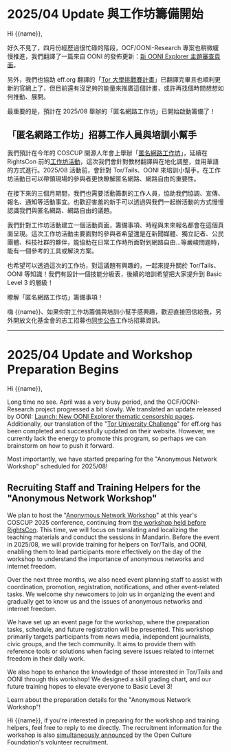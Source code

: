# 2025/04 Update 與工作坊籌備開始

Hi {{name}},

好久不見了，四月份經歷過很忙碌的階段，OCF/OONI-Research 專案也稍微緩慢推進，我們翻譯了一篇來自 OONI 的發佈更新：[新 OONI Explorer 主題審查頁面](https://ooni-research.ocf.tw/docs/blog/2025/04/2025-ooni-explorer-thematic-censorship-pages/)。

另外，我們也協助 eff.org 翻譯的「[Tor 大學挑戰賽計畫](https://toruniversity.eff.org/zh-tw/)」已翻譯完畢且也順利更新的官網上了，但目前還有沒足夠的能量來推廣這個計畫，或許再找個時間想想如何推動、展開。

最重要的是，預計在 2025/08 舉辦的「匿名網路工作坊」已開始啟動籌備了！

## 「匿名網路工作坊」招募工作人員與培訓小幫手

我們預計在今年的 COSCUP 開源人年會上舉辦「[匿名網路工作坊](https://ooni-research.ocf.tw/docs/event-workshop-2025/)」，延續在 RightsCon 前的[工作坊活動](https://ooni-research.ocf.tw/docs/blog/2025/02/rightscon25-tor-tails-ooni/)，這次我們會針對教材翻譯與在地化調整，並用華語的方式進行。2025/08 活動前，會針對 Tor/Tails、OONI 來培訓小幫手，在工作坊活動日可以帶領現場的參與者更快瞭解匿名網路、網路自由的重要性。

在接下來的三個月期間，我們也需要活動籌劃的工作人員，協助我們協調、宣傳、報名、通知等活動事宜。也歡迎害羞的新手可以透過與我們一起辦活動的方式慢慢認識我們與匿名網路、網路自由的議題。

我們針對工作坊活動建立一個活動頁面，籌備事項、時程與未來報名都會在這個頁面呈現。這次工作坊活動主要面對的參與者希望還是在新聞媒體、獨立記者、公民團體、科技社群的夥伴，能協助在日常工作時所面對到網路自由...等嚴峻問題時，能有一個參考的工具或解決方案。

也希望可以透過這次的工作坊，對這議題有興趣的，一起來提升關於 Tor/Tails、OONI 等知識！我們有設計一個技能分級表，後續的培訓希望把大家提升到 Basic Level 3 的層級！

瞭解「匿名網路工作坊」籌備事項！

嗨 {{name}}、如果你對工作坊籌備與培訓小幫手感興趣，歡迎直接回信給我，另外開放文化基金會的志工招募也[同步公告](https://volunteer.ocf.tw/blog/)工作坊招募資訊。

---

# 2025/04 Update and Workshop Preparation Begins

Hi {{name}},

Long time no see. April was a very busy period, and the OCF/OONI-Research project progressed a bit slowly. We translated an update released by OONI: [Launch: New OONI Explorer thematic censorship pages](https://ooni-research.ocf.tw/docs/blog/2025/04/2025-ooni-explorer-thematic-censorship-pages/). Additionally, our translation of the "[Tor University Challenge](https://toruniversity.eff.org/zh-tw/)" for eff.org has been completed and successfully updated on their website. However, we currently lack the energy to promote this program, so perhaps we can brainstorm on how to push it forward.

Most importantly, we have started preparing for the "Anonymous Network Workshop" scheduled for 2025/08!

## Recruiting Staff and Training Helpers for the "Anonymous Network Workshop"

We plan to host the "[Anonymous Network Workshop](https://ooni-research.ocf.tw/docs/en/blog/2025/04/event-workshop-2025-preparing/)" at this year's COSCUP 2025 conference, continuing from [the workshop held before RightsCon](https://ooni-research.ocf.tw/docs/en/blog/2025/02/rightscon25-tor-tails-ooni/). This time, we will focus on translating and localizing the teaching materials and conduct the sessions in Mandarin. Before the event in 2025/08, we will provide training for helpers on Tor/Tails, and OONI, enabling them to lead participants more effectively on the day of the workshop to understand the importance of anonymous networks and internet freedom.

Over the next three months, we also need event planning staff to assist with coordination, promotion, registration, notifications, and other event-related tasks. We welcome shy newcomers to join us in organizing the event and gradually get to know us and the issues of anonymous networks and internet freedom.

We have set up an event page for the workshop, where the preparation tasks, schedule, and future registration will be presented. This workshop primarily targets participants from news media, independent journalists, civic groups, and the tech community. It aims to provide them with reference tools or solutions when facing severe issues related to internet freedom in their daily work.

We also hope to enhance the knowledge of those interested in Tor/Tails and OONI through this workshop! We designed a skill grading chart, and our future training hopes to elevate everyone to Basic Level 3!

Learn about the preparation details for the "Anonymous Network Workshop"!

Hi {{name}}, if you're interested in preparing for the workshop and training helpers, feel free to reply to me directly. The recruitment information for the workshop is also [simultaneously announced](https://volunteer.ocf.tw/blog/) by the Open Culture Foundation's volunteer recruitment.
